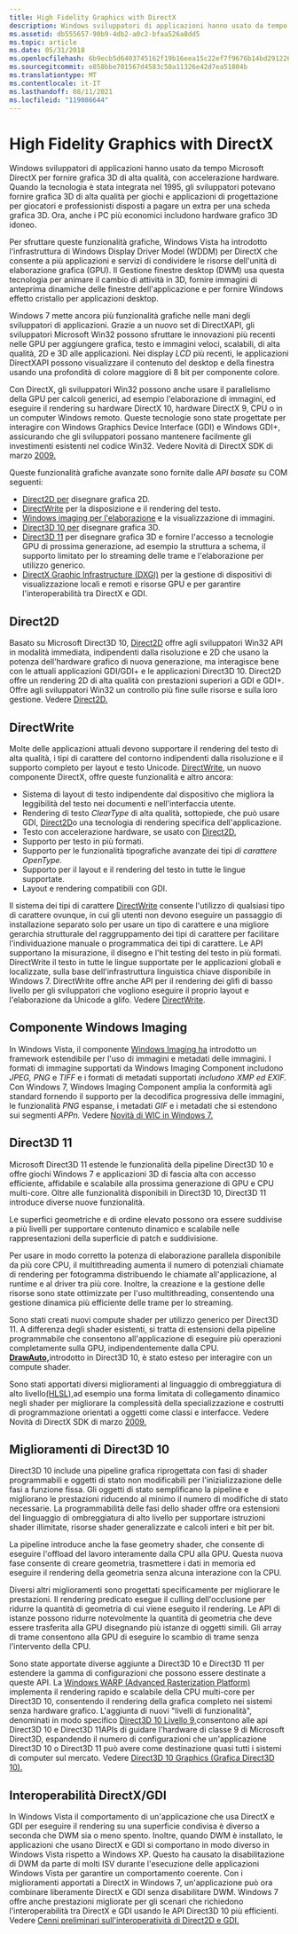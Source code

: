 ```yaml
---
title: High Fidelity Graphics with DirectX
description: Windows sviluppatori di applicazioni hanno usato da tempo Microsoft DirectX per fornire grafica 3D di alta qualità, con accelerazione hardware.
ms.assetid: db555657-90b9-4db2-a0c2-bfaa526a8dd5
ms.topic: article
ms.date: 05/31/2018
ms.openlocfilehash: 6b9ecb5d6403745162f19b16eea15c22ef7f9676b14bd291226af2f8321483b2
ms.sourcegitcommit: e858bbe701567d4583c50a11326e42d7ea51804b
ms.translationtype: MT
ms.contentlocale: it-IT
ms.lasthandoff: 08/11/2021
ms.locfileid: "119086644"
---
```

# <a name="high-fidelity-graphics-with-directx"></a>High Fidelity Graphics with DirectX

Windows sviluppatori di applicazioni hanno usato da tempo Microsoft DirectX per fornire grafica 3D di alta qualità, con accelerazione hardware. Quando la tecnologia è stata integrata nel 1995, gli sviluppatori potevano fornire grafica 3D di alta qualità per giochi e applicazioni di progettazione per giocatori e professionisti disposti a pagare un extra per una scheda grafica 3D. Ora, anche i PC più economici includono hardware grafico 3D idoneo.

Per sfruttare queste funzionalità grafiche, Windows Vista ha introdotto l'infrastruttura di Windows Display Driver Model (WDDM) per DirectX che consente a più applicazioni e servizi di condividere le risorse dell'unità di elaborazione grafica (GPU). Il Gestione finestre desktop (DWM) usa questa tecnologia per animare il cambio di attività in 3D, fornire immagini di anteprima dinamiche delle finestre dell'applicazione e per fornire Windows effetto cristallo per applicazioni desktop.

Windows 7 mette ancora più funzionalità grafiche nelle mani degli sviluppatori di applicazioni. Grazie a un nuovo set di DirectXAPI, gli sviluppatori Microsoft Win32 possono sfruttare le innovazioni più recenti nelle GPU per aggiungere grafica, testo e immagini veloci, scalabili, di alta qualità, 2D e 3D alle applicazioni. Nei display *LCD* più recenti, le applicazioni DirectXAPI possono visualizzare il contenuto del desktop e della finestra usando una profondità di colore maggiore di 8 bit per componente colore.

Con DirectX, gli sviluppatori Win32 possono anche usare il parallelismo della GPU per calcoli generici, ad esempio l'elaborazione di immagini, ed eseguire il rendering su hardware DirectX 10, hardware DirectX 9, CPU o in un computer Windows remoto. Queste tecnologie sono state progettate per interagire con Windows Graphics Device Interface (GDI) e Windows GDI+, assicurando che gli sviluppatori possano mantenere facilmente gli investimenti esistenti nel codice Win32. Vedere Novità di DirectX SDK di marzo [2009.](/previous-versions//bb173043(v=vs.85))

Queste funzionalità grafiche avanzate sono fornite dalle *API basate* su COM seguenti:

-   [Direct2D per](../direct2d/direct2d-portal.md) disegnare grafica 2D.
-   [DirectWrite](/windows/desktop/DirectWrite/direct-write-portal) per la disposizione e il rendering del testo.
-   [Windows imaging per l'elaborazione](/windows/desktop/wic/-wic-lh) e la visualizzazione di immagini.
-   [Direct3D 10 per](/windows/desktop/direct3d10/d3d10-graphics) disegnare grafica 3D.
-   [Direct3D 11](/windows/desktop/direct3d11/atoc-dx-graphics-direct3d-11) per disegnare grafica 3D e fornire l'accesso a tecnologie GPU di prossima generazione, ad esempio la struttura a schema, il supporto limitato per lo streaming delle trame e l'elaborazione per utilizzo generico.
-   [DirectX Graphic Infrastructure (DXGI)](/windows/desktop/direct3ddxgi/dx-graphics-dxgi) per la gestione di dispositivi di visualizzazione locali e remoti e risorse GPU e per garantire l'interoperabilità tra DirectX e GDI.

## <a name="direct2d"></a>Direct2D

Basato su Microsoft Direct3D 10, [Direct2D](../direct2d/direct2d-portal.md) offre agli sviluppatori Win32 API in modalità immediata, indipendenti dalla risoluzione e 2D che usano la potenza dell'hardware grafico di nuova generazione, ma interagisce bene con le attuali applicazioni GDI/GDI+ e le applicazioni Direct3D 10. Direct2D offre un rendering 2D di alta qualità con prestazioni superiori a GDI e GDI+. Offre agli sviluppatori Win32 un controllo più fine sulle risorse e sulla loro gestione. Vedere [Direct2D.](../direct2d/direct2d-portal.md)

## <a name="directwrite"></a>DirectWrite

Molte delle applicazioni attuali devono supportare il rendering del testo di alta qualità, i tipi di carattere del contorno indipendenti dalla risoluzione e il supporto completo per layout e testo Unicode. [DirectWrite](/windows/desktop/DirectWrite/direct-write-portal), un nuovo componente DirectX, offre queste funzionalità e altro ancora:

-   Sistema di layout di testo indipendente dal dispositivo che migliora la leggibilità del testo nei documenti e nell'interfaccia utente.
-   Rendering di testo *ClearType* di alta qualità, sottopiede, che può usare GDI, [Direct2D](../direct2d/direct2d-portal.md)o una tecnologia di rendering specifica dell'applicazione.
-   Testo con accelerazione hardware, se usato con [Direct2D.](../direct2d/direct2d-portal.md)
-   Supporto per testo in più formati.
-   Supporto per le funzionalità tipografiche avanzate dei tipi *di carattere OpenType.*
-   Supporto per il layout e il rendering del testo in tutte le lingue supportate.
-   Layout e rendering compatibili con GDI.

Il sistema dei tipi di carattere [DirectWrite](/windows/desktop/DirectWrite/direct-write-portal) consente l'utilizzo di qualsiasi tipo di carattere ovunque, in cui gli utenti non devono eseguire un passaggio di installazione separato solo per usare un tipo di carattere e una migliore gerarchia strutturale del raggruppamento dei tipi di carattere per facilitare l'individuazione manuale o programmatica dei tipi di carattere. Le API supportano la misurazione, il disegno e l'hit testing del testo in più formati. DirectWrite il testo in tutte le lingue supportate per le applicazioni globali e localizzate, sulla base dell'infrastruttura linguistica chiave disponibile in Windows 7. DirectWrite offre anche API per il rendering dei glifi di basso livello per gli sviluppatori che vogliono eseguire il proprio layout e l'elaborazione da Unicode a glifo. Vedere [DirectWrite](../directwrite/direct-write-portal.md).

## <a name="windows-imaging-component"></a>Componente Windows Imaging

In Windows Vista, il componente [Windows Imaging ha](/windows/desktop/wic/-wic-lh) introdotto un framework estendibile per l'uso di immagini e metadati delle immagini. I formati di immagine supportati da Windows Imaging Component includono *JPEG,* *PNG* e *TIFF* e i formati di metadati supportati *includono XMP* *ed EXIF.* Con Windows 7, Windows Imaging Component amplia la conformità agli standard fornendo il supporto per la decodifica progressiva delle immagini, le funzionalità *PNG* espanse, i metadati *GIF* e i metadati che si estendono sui segmenti *APPn.* Vedere [Novità di WIC in Windows 7.](/previous-versions//ee720061(v=vs.85))

## <a name="direct3d-11"></a>Direct3D 11

Microsoft Direct3D 11 estende le funzionalità della pipeline Direct3D 10 e offre giochi Windows 7 e applicazioni 3D di fascia alta con accesso efficiente, affidabile e scalabile alla prossima generazione di GPU e CPU multi-core. Oltre alle funzionalità disponibili in Direct3D 10, Direct3D 11 introduce diverse nuove funzionalità.

Le superfici geometriche e di ordine elevato possono ora essere suddivise a più livelli per supportare contenuto dinamico e scalabile nelle rappresentazioni della superficie di patch e suddivisione.

Per usare in modo corretto la potenza di elaborazione parallela disponibile da più core CPU, il multithreading aumenta il numero di potenziali chiamate di rendering per fotogramma distribuendo le chiamate all'applicazione, al runtime e al driver tra più core. Inoltre, la creazione e la gestione delle risorse sono state ottimizzate per l'uso multithreading, consentendo una gestione dinamica più efficiente delle trame per lo streaming.

Sono stati creati nuovi compute shader per utilizzo generico per Direct3D 11. A differenza degli shader esistenti, si tratta di estensioni della pipeline programmabile che consentono all'applicazione di eseguire più operazioni completamente sulla GPU, indipendentemente dalla CPU. [**DrawAuto,**](/windows/desktop/api/d3d11/nf-d3d11-id3d11devicecontext-drawauto)introdotto in Direct3D 10, è stato esteso per interagire con un compute shader.

Sono stati apportati diversi miglioramenti al linguaggio di ombreggiatura di alto livello[(HLSL),](/windows/desktop/direct3dhlsl/dx-graphics-hlsl)ad esempio una forma limitata di collegamento dinamico negli shader per migliorare la complessità della specializzazione e costrutti di programmazione orientati a oggetti come classi e interfacce. Vedere Novità di DirectX SDK di marzo [2009.](/previous-versions//bb173043(v=vs.85))

## <a name="direct3d-10-improvements"></a>Miglioramenti di Direct3D 10

Direct3D 10 include una pipeline grafica riprogettata con fasi di shader programmabili e oggetti di stato non modificabili per l'inizializzazione delle fasi a funzione fissa. Gli oggetti di stato semplificano la pipeline e migliorano le prestazioni riducendo al minimo il numero di modifiche di stato necessarie. La programmabilità delle fasi dello shader offre ora estensioni del linguaggio di ombreggiatura di alto livello per supportare istruzioni shader illimitate, risorse shader generalizzate e calcoli interi e bit per bit.

La pipeline introduce anche la fase geometry shader, che consente di eseguire l'offload del lavoro interamente dalla CPU alla GPU. Questa nuova fase consente di creare geometria, trasmettere i dati in memoria ed eseguire il rendering della geometria senza alcuna interazione con la CPU.

Diversi altri miglioramenti sono progettati specificamente per migliorare le prestazioni. Il rendering predicato esegue il culling dell'occlusione per ridurre la quantità di geometria di cui viene eseguito il rendering. Le API di istanze possono ridurre notevolmente la quantità di geometria che deve essere trasferita alla GPU disegnando più istanze di oggetti simili. Gli array di trame consentono alla GPU di eseguire lo scambio di trame senza l'intervento della CPU.

Sono state apportate diverse aggiunte a Direct3D 10 e Direct3D 11 per estendere la gamma di configurazioni che possono essere destinate a queste API. La [Windows WARP (Advanced Rasterization Platform)](/windows/desktop/direct3darticles/directx-warp) implementa il rendering rapido e scalabile della CPU multi-core per Direct3D 10, consentendo il rendering della grafica completo nei sistemi senza hardware grafico. L'aggiunta di nuovi "livelli di funzionalità", denominati in modo specifico [Direct3D 10 Livello 9,](/windows/desktop/direct3d11/d3d11-graphics-reference-10level9)consentono alle api Direct3D 10 e Direct3D 11APIs di guidare l'hardware di classe 9 di Microsoft Direct3D, espandendo il numero di configurazioni che un'applicazione Direct3D 10 o Direct3D 11 può avere come destinazione quasi tutti i sistemi di computer sul mercato. Vedere [Direct3D 10 Graphics (Grafica Direct3D 10).](../direct3d10/d3d10-graphics.md)

## <a name="directxgdi-interoperability"></a>Interoperabilità DirectX/GDI

In Windows Vista il comportamento di un'applicazione che usa DirectX e GDI per eseguire il rendering su una superficie condivisa è diverso a seconda che DWM sia o meno spento. Inoltre, quando DWM è installato, le applicazioni che usano DirectX e GDI si comportano in modo diverso in Windows Vista rispetto a Windows XP. Questo ha causato la disabilitazione di DWM da parte di molti ISV durante l'esecuzione delle applicazioni Windows Vista per garantire un comportamento coerente. Con i miglioramenti apportati a DirectX in Windows 7, un'applicazione può ora combinare liberamente DirectX e GDI senza disabilitare DWM. Windows 7 offre anche prestazioni migliorate per gli scenari che richiedono l'interoperabilità tra DirectX e GDI usando le API Direct3D 10 più efficienti. Vedere [Cenni preliminari sull'interoperatività di Direct2D e GDI.](../direct2d/direct2d-and-gdi-interoperation-overview.md)

 

 